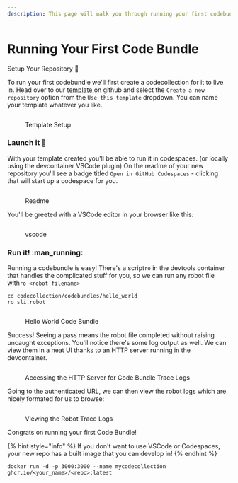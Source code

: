 ```yaml
---
description: This page will walk you through running your first codebundle via Codespaces
---
```


# Running Your First Code Bundle

Setup Your Repository :book:

To run your first codebundle we'll first create a codecollection for it to live in. Head over to our [template ](https://github.com/runwhen-contrib/codecollection-template)on github and select the `Create a new repository` option from the `Use this template` dropdown. You can name your template whatever you like.

<figure><img src="../.gitbook/assets/1.png" alt=""><figcaption><p>Template Setup</p></figcaption></figure>

### Launch it :rocket:

With your template created you'll be able to run it in codespaces. (or locally using the devcontainer VSCode plugin) On the readme of your new repository you'll see a badge titled `Open in GitHub Codespaces` - clicking that will start up a codespace for you.

<figure><img src="../.gitbook/assets/2.png" alt=""><figcaption><p>Readme</p></figcaption></figure>

You'll be greeted with a VSCode editor in your browser like this:

<figure><img src="../.gitbook/assets/3.png" alt=""><figcaption><p>vscode</p></figcaption></figure>

### Run it! :man\_running:

Running a codebundle is easy! There's a script`ro` in the devtools container that handles the complicated stuff for you, so we can run any robot file with`ro <robot filename>`

```
cd codecollection/codebundles/hello_world
ro sli.robot
```

<figure><img src="../.gitbook/assets/4.png" alt=""><figcaption><p>Hello World Code Bundle</p></figcaption></figure>

Success! Seeing a pass means the robot file completed without raising uncaught exceptions. You'll notice there's some log output as well. We can view them in a neat UI thanks to an HTTP server running in the devcontainer.

<figure><img src="../.gitbook/assets/5.png" alt=""><figcaption><p>Accessing the HTTP Server for Code Bundle Trace Logs</p></figcaption></figure>

Going to the authenticated URL, we can then view the robot logs which are nicely formated for us to browse:

<figure><img src="../.gitbook/assets/6.png" alt=""><figcaption><p>Viewing the Robot Trace Logs</p></figcaption></figure>

Congrats on running your first Code Bundle!

{% hint style="info" %}
If you don't want to use VSCode or Codespaces, your new repo has a built image that you can develop in!
{% endhint %}

```
docker run -d -p 3000:3000 --name mycodecollection ghcr.io/<your_name>/<repo>:latest
```
